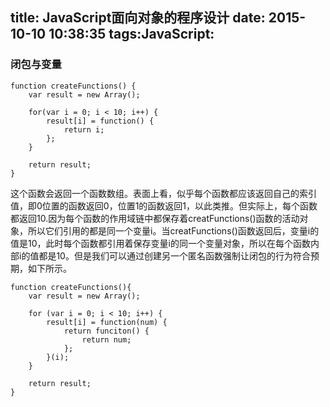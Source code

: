 title: JavaScript面向对象的程序设计
date: 2015-10-10 10:38:35
tags:JavaScript:
---
### 闭包与变量

```
function createFunctions() {
	var result = new Array();
	
	for(var i = 0; i < 10; i++) {
		result[i] = function() {
			return i;
		};
	}
	
	return result;
}
```

这个函数会返回一个函数数组。表面上看，似乎每个函数都应该返回自己的索引值，即0位置的函数返回0，位置1的函数返回1，以此类推。但实际上，每个函数都返回10.因为每个函数的作用域链中都保存着creatFunctions()函数的活动对象，所以它们引用的都是同一个变量i。当creatFunctions()函数返回后，变量i的值是10，此时每个函数都引用着保存变量i的同一个变量对象，所以在每个函数内部i的值都是10。但是我们可以通过创建另一个匿名函数强制让闭包的行为符合预期，如下所示。

``` 
function createFunctions(){
	var result = new Array();
	
	for (var i = 0; i < 10; i++) {
		result[i] = function(num) {
			return funciton() {
				return num;
			};
		}(i);
	}
	
	return result;
}
```